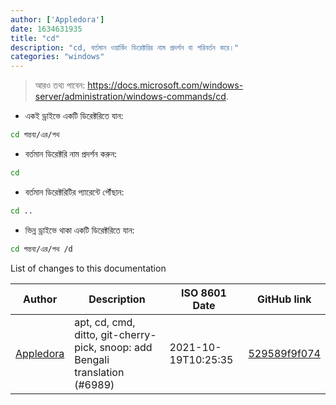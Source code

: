 ```yaml
---
author: ['Appledora']
date: 1634631935
title: "cd"
description: "cd, বর্তমান ওয়ার্কিং ডিরেক্টরির নাম প্রদর্শন বা পরিবর্তন করে।"
categories: "windows"
---
```

> আরও তথ্য পাবেন: <https://docs.microsoft.com/windows-server/administration/windows-commands/cd>.

- একই ড্রাইভে একটি ডিরেক্টরিতে যান:

```bash
cd গন্তব্য/এর/পথ
```

- বর্তমান ডিরেক্টরি নাম প্রদর্শন করুন:

```bash
cd
```

- বর্তমান ডিরেক্টরিটির প্যারেন্টে পৌঁছান:

```bash
cd ..
```

- ভিন্ন ড্রাইভে থাকা একটি ডিরেক্টরিতে যান:

```bash
cd গন্তব্য/এর/পথ /d
```
List of changes to this documentation


Author | Description | ISO 8601 Date | GitHub link
------|-----|-----|-----
[Appledora](mailto:nazia89@student.sust.edu) | apt, cd, cmd, ditto, git-cherry-pick, snoop: add Bengali translation (#6989) | 2021-10-19T10:25:35 | [529589f9f074](https://github.com/tldr-pages/tldr/commit/529589f9f074031156a66e752ed5dcb86701592a)

